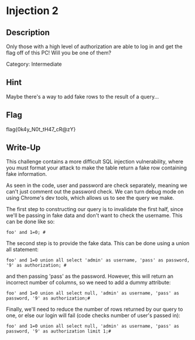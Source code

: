 # Injection 2

## Description

Only those with a high level of authorization are able to log in and get the flag off of this PC! Will you be one of them?

Category: Intermediate

## Hint

Maybe there's a way to add fake rows to the result of a query...

## Flag

flag{0k4y_N0t_tH47_cR@zY}

## Write-Up

This challenge contains a more difficult SQL injection vulnerability, where you must format your attack to
make the table return a fake row containing fake information.

As seen in the code, user and password are check separately, meaning we can't just comment out the password check.
We can turn debug mode on using Chrome's dev tools, which allows us to see the query we make.

The first step to constructing our query is to invalidate the first half, since we'll be passing in fake data and
don't want to check the username. This can be done like so:

	foo' and 1=0; #

The second step is to provide the fake data. This can be done using a union all statement:

	foo' and 1=0 union all select 'admin' as username, 'pass' as password, '9' as authorization; #

and then passing 'pass' as the password. However, this will return an incorrect number of columns, so we need to
add a dummy attribute:

	foo' and 1=0 union all select null, 'admin' as username, 'pass' as password, '9' as authorization;#

Finally, we'll need to reduce the number of rows returned by our query to one, or else our login will fail (code
checks number of user's passed in):

	foo' and 1=0 union all select null, 'admin' as username, 'pass' as password, '9' as authorization limit 1;#